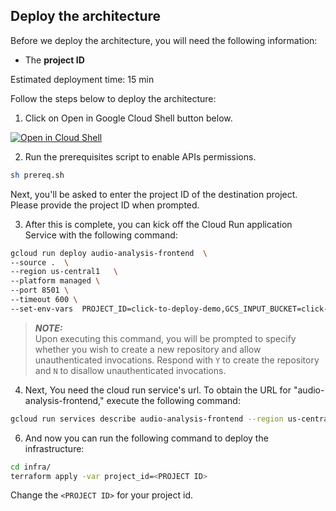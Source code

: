 ## Deploy the architecture
Before we deploy the architecture, you will need the following information:
 * The **project ID**

Estimated deployment time: 15 min

Follow the steps below to deploy the architecture:

1. Click on Open in Google Cloud Shell button below.
<a href="https://ssh.cloud.google.com/cloudshell/editor?cloudshell_git_repo=https://github.com/GoogleCloudPlatform/click-to-deploy-solutions&cloudshell_workspace=data-loss-prevention&cloudshell_tutorial=tutorial.md" target="_new">
    <img alt="Open in Cloud Shell" src="https://gstatic.com/cloudssh/images/open-btn.svg">
</a>

2. Run the prerequisites script to enable APIs permissions.

```sh
sh prereq.sh
```
Next, you'll be asked to enter the project ID of the destination project. Please provide the project ID when prompted.  

3. After this is complete, you can kick off the Cloud Run application Service with the following command:

```sh
gcloud run deploy audio-analysis-frontend  \
--source .  \
--region us-central1   \
--platform managed \
--port 8501 \
--timeout 600 \
--set-env-vars  PROJECT_ID=click-to-deploy-demo,GCS_INPUT_BUCKET=click-to-deploy-demo-audio_analysis_input,GCS_OUTPUT_BUCKET=click-to-deploy-demo-audio_analysis_output
```

> **_NOTE:_**  
> Upon executing this command, you will be prompted to specify whether you wish to create a new repository and allow unauthenticated invocations. Respond with `Y` to create the repository and `N` to disallow unauthenticated invocations.

4. Next, You need the cloud run service's url. To obtain the URL for "audio-analysis-frontend," execute the following command:

```sh
gcloud run services describe audio-analysis-frontend --region us-central1 --format 'value(status.url)'
```

6. And now you can run the following command to deploy the infrastructure:

```sh
cd infra/
terraform apply -var project_id=<PROJECT ID>
```

Change the `<PROJECT ID>` for your project id.